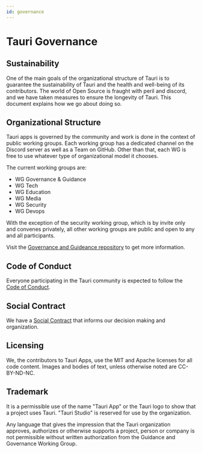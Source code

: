 ```yaml
---
id: governance
---
```


# Tauri Governance

## Sustainability

One of the main goals of the organizational structure of Tauri is to guarantee the sustainability of Tauri and the health and well-being of its contributors. The world of Open Source is fraught with peril and discord, and we have taken measures to ensure the longevity of Tauri. This document explains how we go about doing so.

## Organizational Structure

Tauri apps is governed by the community and work is done in the context of public working groups. Each working group has a dedicated channel on the Discord server as well as a Team on GitHub. Other than that, each WG is free to use whatever type of organizational model it chooses.

The current working groups are:

- WG Governance & Guidance
- WG Tech
- WG Education
- WG Media
- WG Security
- WG Devops

With the exception of the security working group, which is by invite only and convenes privately, all other working groups are public and open to any and all participants.

Visit the [Governance and Guideance repository](https://github.com/tauri-apps/governance-and-guidance) to get more information.

## Code of Conduct

Everyone participating in the Tauri community is expected to follow the [Code of Conduct](https://github.com/tauri-apps/governance-and-guidance/blob/main/CODE_OF_CONDUCT.md).

## Social Contract

We have a [Social Contract](https://github.com/tauri-apps/governance-and-guidance/blob/main/SOCIAL_CONTRACT.md) that informs our decision making and organization.

## Licensing

We, the contributors to Tauri Apps, use the MIT and Apache licenses for all code content. Images and bodies of text, unless otherwise noted are CC-BY-ND-NC.

## Trademark

It is a permissible use of the name "Tauri App" or the Tauri logo to show that a project uses Tauri. "Tauri Studio" is reserved for use by the organization.

Any language that gives the impression that the Tauri organization approves, authorizes or otherwise supports a project, person or company is not permissible without written authorization from the Guidance and Governance Working Group.
